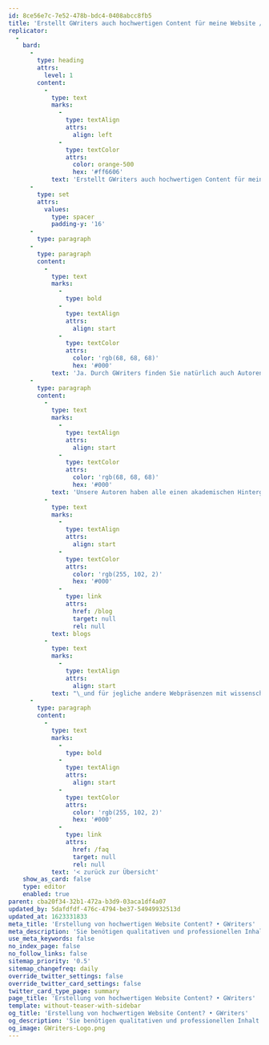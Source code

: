 ```yaml
---
id: 8ce56e7c-7e52-478b-bdc4-0408abcc8fb5
title: 'Erstellt GWriters auch hochwertigen Content für meine Website / meinen Blog?'
replicator:
  -
    bard:
      -
        type: heading
        attrs:
          level: 1
        content:
          -
            type: text
            marks:
              -
                type: textAlign
                attrs:
                  align: left
              -
                type: textColor
                attrs:
                  color: orange-500
                  hex: '#ff6606'
            text: 'Erstellt GWriters auch hochwertigen Content für meine Website / meinen Blog?'
      -
        type: set
        attrs:
          values:
            type: spacer
            padding-y: '16'
      -
        type: paragraph
      -
        type: paragraph
        content:
          -
            type: text
            marks:
              -
                type: bold
              -
                type: textAlign
                attrs:
                  align: start
              -
                type: textColor
                attrs:
                  color: 'rgb(68, 68, 68)'
                  hex: '#000'
            text: 'Ja. Durch GWriters finden Sie natürlich auch Autoren, welche mit viel Expertise und einer hohen Motivation an der Erstellung von Web-Content mitwirken. Dabei grenzt sich GWriters allerdings von den klassischen “SEO-Content-Schmieden” ab.'
      -
        type: paragraph
        content:
          -
            type: text
            marks:
              -
                type: textAlign
                attrs:
                  align: start
              -
                type: textColor
                attrs:
                  color: 'rgb(68, 68, 68)'
                  hex: '#000'
            text: 'Unsere Autoren haben alle einen akademischen Hintergrund und sind Spezialisten in Ihrem Fachbereich. Das bedeutet für Sie, dass Sie Content höchster Qualität erhalten. Unser Fokus liegt dabei naturgemäß auf Texten mit wissenschaftlichem Hintergrund, also z.B. für Arztpraxen, Anwaltskanzleien, Unternehmenswebsites und –'
          -
            type: text
            marks:
              -
                type: textAlign
                attrs:
                  align: start
              -
                type: textColor
                attrs:
                  color: 'rgb(255, 102, 2)'
                  hex: '#000'
              -
                type: link
                attrs:
                  href: /blog
                  target: null
                  rel: null
            text: blogs
          -
            type: text
            marks:
              -
                type: textAlign
                attrs:
                  align: start
            text: "\_und für jegliche andere Webpräsenzen mit wissenschaftlichem Anspruch."
      -
        type: paragraph
        content:
          -
            type: text
            marks:
              -
                type: bold
              -
                type: textAlign
                attrs:
                  align: start
              -
                type: textColor
                attrs:
                  color: 'rgb(255, 102, 2)'
                  hex: '#000'
              -
                type: link
                attrs:
                  href: /faq
                  target: null
                  rel: null
            text: '< zurück zur Übersicht'
    show_as_card: false
    type: editor
    enabled: true
parent: cba20f34-32b1-472a-b3d9-03aca1df4a07
updated_by: 5dafdfdf-476c-4794-be37-54949932513d
updated_at: 1623331833
meta_title: 'Erstellung von hochwertigen Website Content? • GWriters'
meta_description: 'Sie benötigen qualitativen und professionellen Inhalt für Ihre Branche und Webseite? Das akademische Expertenteam von GWriters.de steht bereit!'
use_meta_keywords: false
no_index_page: false
no_follow_links: false
sitemap_priority: '0.5'
sitemap_changefreq: daily
override_twitter_settings: false
override_twitter_card_settings: false
twitter_card_type_page: summary
page_title: 'Erstellung von hochwertigen Website Content? • GWriters'
template: without-teaser-with-sidebar
og_title: 'Erstellung von hochwertigen Website Content? • GWriters'
og_description: 'Sie benötigen qualitativen und professionellen Inhalt für Ihre Branche und Webseite? Das akademische Expertenteam von GWriters.de steht bereit!'
og_image: GWriters-Logo.png
---
```

